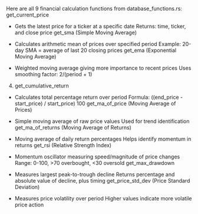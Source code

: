 Here are all 9 financial calculation functions from database_functions.rs:
get_current_price
>
- Gets the latest price for a ticker at a specific date
Returns: time, ticker, and close price
get_sma (Simple Moving Average)
>
- Calculates arithmetic mean of prices over specified period
Example: 20-day SMA = average of last 20 closing prices
get_ema (Exponential Moving Average)
>
- Weighted moving average giving more importance to recent prices
Uses smoothing factor: 2/(period + 1)
4. get_cumulative_return
>
- Calculates total percentage return over period
Formula: ((end_price - start_price) / start_price) 100
get_ma_of_price (Moving Average of Prices)
>
- Simple moving average of raw price values
Used for trend identification
get_ma_of_returns (Moving Average of Returns)
>
- Moving average of daily return percentages
Helps identify momentum in returns
get_rsi (Relative Strength Index)
>
- Momentum oscillator measuring speed/magnitude of price changes
Range: 0-100, >70 overbought, <30 oversold
get_max_drawdown
>
- Measures largest peak-to-trough decline
Returns percentage and absolute value of decline, plus timing
get_price_std_dev (Price Standard Deviation)
>
- Measures price volatility over period
Higher values indicate more volatile price action